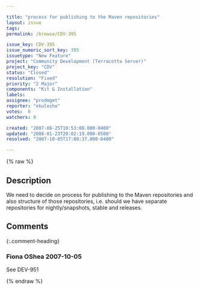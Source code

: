 ```yaml
---

title: "process for publishing to the Maven repositories"
layout: issue
tags: 
permalink: /browse/CDV-395

issue_key: CDV-395
issue_numeric_sort_key: 395
issuetype: "New Feature"
project: "Community Development (Terracotta Server)"
project_key: "CDV"
status: "Closed"
resolution: "Fixed"
priority: "2 Major"
components: "Kit & Installation"
labels: 
assignee: "prodmgmt"
reporter: "ekulesho"
votes:  0
watchers: 0

created: "2007-08-25T10:53:08.000-0400"
updated: "2008-01-23T20:02:19.000-0500"
resolved: "2007-10-05T17:00:37.000-0400"

---
```




{% raw %}



## Description

<div markdown="1" class="description">

We need to decide on process for publishing to the Maven repositories and also structure of those repositories, i.e. should we have separate repositories for nightly/snapshots, stable and releases.

</div>

## Comments


{:.comment-heading}
### **Fiona OShea** <span class="date">2007-10-05</span>

<div markdown="1" class="comment">

See DEV-951

</div>



{% endraw %}
